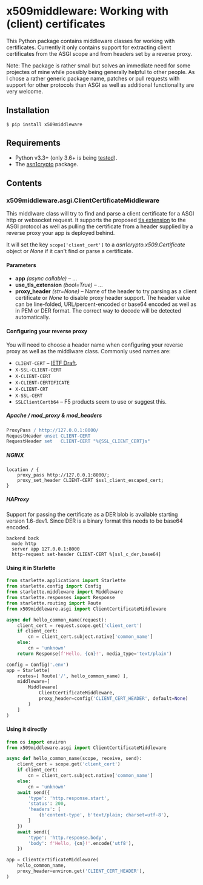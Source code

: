 # x509middleware: Working with (client) certificates

This Python package contains middleware classes for working with
certificates. Currently it only contains support for extracting client
certificates from the ASGI scope and from headers set by a reverse
proxy.

Note: The package is rather small but solves an immediate need for some
projectes of mine while possibly being generally helpful to other
people. As I chose a rather generic package name, patches or pull
requests with support for other protocols than ASGI as well as
additional functionallty are very welcome.

## Installation

```shell
$ pip install x509middleware
```

## Requirements

* Python v3.3+ (only 3.6+ is being
  [tested](https://github.com/wagnerflo/x509middleware/actions?query=workflow%3Aintegration_tests)).
* The [asn1crypto](https://pypi.org/project/asn1crypto/) package.

## Contents

### x509middleware.asgi.ClientCertificateMiddleware

This middlware class will try to find and parse a client certificate for
a ASGI http or websocket request. It supports the proposed
[tls extension](../../../../django/asgiref/pull/192) to the ASGI protocol
as well as pulling the certificate from a header supplied by a reverse
proxy your app is deployed behind.

It will set the key `scope['client_cert']` to a
*asn1crypto.x509.Certificate* object or *None* if it can't find or parse
a certificate.

#### Parameters
* **app** *(async callable)* – ...
* **use_tls_extension** *(bool=True)* – ...
* **proxy_header** *(str=None)* – Name of the header to try parsing as a
  client certificate or *None* to disable proxy header support. The
  header value can be line-folded, URL/percent-encoded or base64 encoded
  as well as in PEM or DER format. The correct way to decode will be
  detected automatically.

#### Configuring your reverse proxy
You will need to choose a header name when configuring your reverse proxy
as well as the middlware class. Commonly used names are:

* `CLIENT-CERT` – [IETF Draft](https://tools.ietf.org/html/draft-bdc-something-something-certificate-04#section-2).
* `X-SSL-CLIENT-CERT`
* `X-CLIENT-CERT`
* `X-CLIENT-CERTIFICATE`
* `X-CLIENT-CRT`
* `X-SSL-CERT`
* `SSLClientCertb64` – F5 products seem to use or suggest this.

##### Apache / mod_proxy & mod_headers
```apache
ProxyPass / http://127.0.0.1:8000/
RequestHeader unset CLIENT-CERT
RequestHeader set   CLIENT-CERT "%{SSL_CLIENT_CERT}s"
```
##### NGINX
```nginx
location / {
    proxy_pass http://127.0.0.1:8000/;
    proxy_set_header CLIENT-CERT $ssl_client_escaped_cert;
}
```
##### HAProxy
Support for passing the certificate as a DER blob is available starting
version 1.6-dev1. Since DER is a binary format this needs to be base64
encoded.
```
backend back
  mode http
  server app 127.0.0.1:8000
  http-request set-header CLIENT-CERT %[ssl_c_der,base64]
```

#### Using it in Starlette

```python
from starlette.applications import Starlette
from starlette.config import Config
from starlette.middleware import Middleware
from starlette.responses import Response
from starlette.routing import Route
from x509middleware.asgi import ClientCertificateMiddleware

async def hello_common_name(request):
    client_cert = request.scope.get('client_cert')
    if client_cert:
        cn = client_cert.subject.native['common_name']
    else:
        cn = 'unknown'
    return Response(f'Hello, {cn}!', media_type='text/plain')

config = Config('.env')
app = Starlette(
    routes=[ Route('/', hello_common_name) ],
    middleware=[
        Middleware(
            ClientCertificateMiddleware,
            proxy_header=config('CLIENT_CERT_HEADER', default=None)
        )
    ]
)
```

#### Using it directly

```python
from os import environ
from x509middleware.asgi import ClientCertificateMiddleware

async def hello_common_name(scope, receive, send):
    client_cert = scope.get('client_cert')
    if client_cert:
        cn = client_cert.subject.native['common_name']
    else:
        cn = 'unknown'
    await send({
        'type': 'http.response.start',
        'status': 200,
        'headers': [
            (b'content-type', b'text/plain; charset=utf-8'),
        ]
    })
    await send({
        'type': 'http.response.body',
        'body': f'Hello, {cn}!'.encode('utf8'),
    })

app = ClientCertificateMiddleware(
    hello_common_name,
    proxy_header=environ.get('CLIENT_CERT_HEADER'),
)
```
